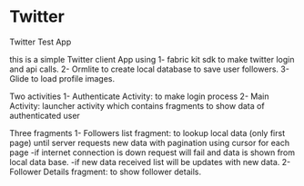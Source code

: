 # Twitter
Twitter Test App

this is a simple Twitter client App using
1- fabric kit sdk to make twitter login and api calls.
2- Ormlite to create local database to save user followers.
3- Glide to load profile images.

Two activities
1- Authenticate Activity: to make login process
2- Main Activity: launcher activity which contains fragments to show data of authenticated user

Three fragments 
1- Followers list fragment: to lookup local data (only first page) until server requests new data with pagination using cursor for each page
 -if internet connection is down request will fail and data is shown from local data base.
 -if new data received list will be updates with new data.
2- Follower Details fragment: to show follower details.



